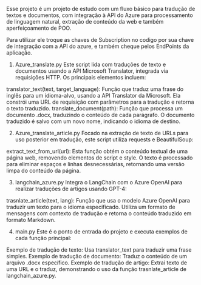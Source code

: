Esse projeto é um projeto de estudo com um fluxo básico para tradução de textos e documentos, com integração à API do Azure para processamento de linguagem natural, extração de conteúdo da web e também aperfeiçoamento de POO. ​

Para utilizar ele troque as chaves de Subscription no codigo por sua chave de integração com a API do azure, e também cheque pelos EndPoints da aplicação.

1. Azure_translate.py
Este script lida com traduções de texto e documentos usando a API Microsoft Translator, integrada via requisições HTTP. Os principais elementos incluem:

translator_text(text, target_language): Função que traduz uma frase do inglês para um idioma-alvo, usando a API Translator da Microsoft. Ela constrói uma URL de requisição com parâmetros para a tradução e retorna o texto traduzido.
translate_document(path): Função que processa um documento .docx, traduzindo o conteúdo de cada parágrafo. O documento traduzido é salvo com um novo nome, indicando o idioma de destino.

2. Azure_translate_article.py
Focado na extração de texto de URLs para uso posterior em tradução, este script utiliza requests e BeautifulSoup:

extract_text_from_url(url): Esta função obtém o conteúdo textual de uma página web, removendo elementos de script e style. O texto é processado para eliminar espaços e linhas desnecessárias, retornando uma versão limpa do conteúdo da página.

3. langchain_azure.py
Integra o LangChain com o Azure OpenAI para realizar traduções de artigos usando GPT-4:

trasnlate_article(text, lang): Função que usa o modelo Azure OpenAI para traduzir um texto para o idioma especificado. Utiliza um formato de mensagens com contexto de tradução e retorna o conteúdo traduzido em formato Markdown.

4. main.py
Este é o ponto de entrada do projeto e executa exemplos de cada função principal:

Exemplo de tradução de texto: Usa translator_text para traduzir uma frase simples.
Exemplo de tradução de documento: Traduz o conteúdo de um arquivo .docx específico.
Exemplo de tradução de artigo: Extrai texto de uma URL e o traduz, demonstrando o uso da função trasnlate_article de langchain_azure.py.
